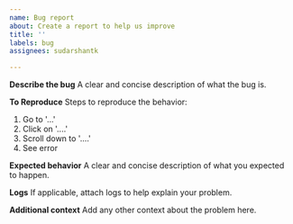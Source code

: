 ```yaml
---
name: Bug report
about: Create a report to help us improve
title: ''
labels: bug
assignees: sudarshantk

---
```


**Describe the bug**
A clear and concise description of what the bug is.

**To Reproduce**
Steps to reproduce the behavior:
1. Go to '...'
2. Click on '....'
3. Scroll down to '....'
4. See error

**Expected behavior**
A clear and concise description of what you expected to happen.

**Logs**
If applicable, attach logs to help explain your problem.

**Additional context**
Add any other context about the problem here.
